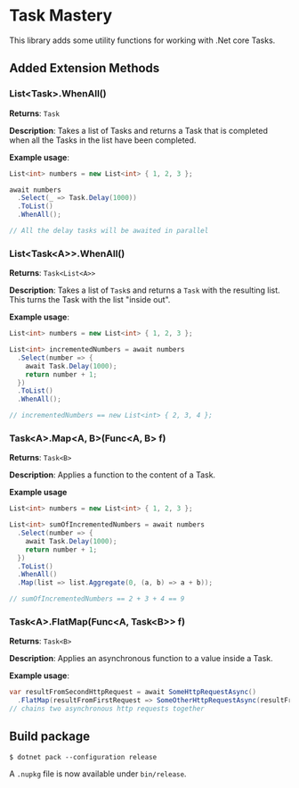# Task Mastery
This library adds some utility functions for working with .Net core Tasks.

## Added Extension Methods
### List\<Task\>.WhenAll()
**Returns**: `Task`

**Description**: Takes a list of Tasks and returns a Task that is completed when all the Tasks in the list have been completed.

**Example usage**:
```cs
List<int> numbers = new List<int> { 1, 2, 3 };

await numbers
  .Select(_ => Task.Delay(1000))
  .ToList()
  .WhenAll();

// All the delay tasks will be awaited in parallel
```
### List\<Task\<A\>\>.WhenAll()
**Returns**: `Task<List<A>>`

**Description**: Takes a list of `Task`s and returns a `Task` with the resulting list. This turns the Task with the list "inside out".

**Example usage**:
```cs
List<int> numbers = new List<int> { 1, 2, 3 };

List<int> incrementedNumbers = await numbers
  .Select(number => {
    await Task.Delay(1000);
    return number + 1;
  })
  .ToList()
  .WhenAll();

// incrementedNumbers == new List<int> { 2, 3, 4 };
```
### Task\<A\>.Map\<A, B\>(Func\<A, B\> f)
**Returns**: `Task<B>`

**Description**: Applies a function to the content of a Task.

**Example usage**
```cs
List<int> numbers = new List<int> { 1, 2, 3 };

List<int> sumOfIncrementedNumbers = await numbers
  .Select(number => {
    await Task.Delay(1000);
    return number + 1;
  })
  .ToList()
  .WhenAll()
  .Map(list => list.Aggregate(0, (a, b) => a + b));

// sumOfIncrementedNumbers == 2 + 3 + 4 == 9
```
### Task\<A\>.FlatMap(Func\<A, Task\<B\>\> f)
**Returns**: `Task<B>`

**Description**: Applies an asynchronous function to a value inside a Task.

**Example usage**:
```cs
var resultFromSecondHttpRequest = await SomeHttpRequestAsync()
  .FlatMap(resultFromFirstRequest => SomeOtherHttpRequestAsync(resultFromFirstRequest));
// chains two asynchronous http requests together
```
## Build package
```
$ dotnet pack --configuration release
```
A `.nupkg` file is now available under `bin/release`.


